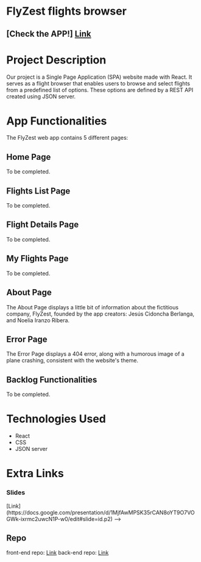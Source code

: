 #  FlyZest flights browser

## [Check the APP!]  [Link](https://flyzestfrontend.netlify.app/)

# Project Description

Our project is a Single Page Application (SPA) website made with React. It serves as a flight browser that enables users to browse and select flights from a predefined list of options. These options are defined by a REST API created using JSON server. 

# App Functionalities 

The FlyZest web app contains 5 different pages:

## Home Page 

To be completed.

<!--The Home Page is the first screen that the active user sees when openening the app. This page displays a list of tasks which were previously created by the user. Besides offering an overview of the created tasks list, this page allows the user to edit or delete the existing tasks, and add new tasks. When clicking on the task text, the user is led to a dynamic page that displays the task details, namely, the name and status of completion.

![homePage](./react-app/src/assets/homePage.png)-->

## Flights List Page

To be completed.

<!--As mentioned above, the user has the choice to delete the completed or unwanted tasks from the task list. Once the user deletes a task, the task is moved to the Task History Page, which the user can acces through the sidebar. In the Task History page, the user has an overview of the deleted tasks. This page offers the user the choice to undo the task and update it as an active task again in the task list.
![taskHistory](./react-app/src/assets/taskHistory.png)-->

## Flight Details Page

To be completed.

## My Flights Page

To be completed.

## About Page 

The About Page displays a little bit of information about the fictitious company, FlyZest, founded by the app creators: Jesús Cidoncha Berlanga, and Noelia Iranzo Ribera.
<!--![aboutPage](./react-app/src/assets/aboutPage.png)-->

## Error Page

The Error Page displays a 404 error, along with a humorous image of a plane crashing, consistent with the website's theme.  


## Backlog Functionalities

To be completed.
 
# Technologies Used
- React
- CSS
- JSON server

# Extra Links 

### Slides
<!-->
[Link](https://docs.google.com/presentation/d/1MjfAwMPSK35rCAN8oYT9O7VOGWk-ixrmc2uwcN1P-w0/edit#slide=id.p2) -->

## Repo
front-end repo: [Link](https://github.com/niranzri/m2project-frontend)
back-end repo: [Link](https://github.com/niranzri/m2project-backend)